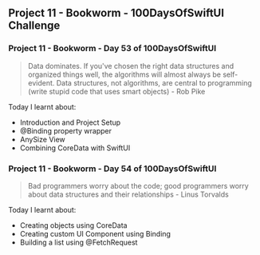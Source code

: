 ## Project 11 - Bookworm - 100DaysOfSwiftUI Challenge

### Project 11 - Bookworm - Day 53 of 100DaysOfSwiftUI

> Data dominates. If you've chosen the right data structures and organized things well, the algorithms will almost always be self-evident. Data structures, not algorithms, are central to programming (write stupid code that uses smart objects) - Rob Pike

Today I learnt about:

- Introduction and Project Setup
- @Binding property wrapper
- AnySize View 
- Combining CoreData with SwiftUI

### Project 11 - Bookworm - Day 54 of 100DaysOfSwiftUI

> Bad programmers worry about the code; good programmers worry about data structures and their relationships - Linus Torvalds

Today I learnt about:

- Creating objects using CoreData
- Creating custom UI Component using Binding
- Building a list using @FetchRequest
